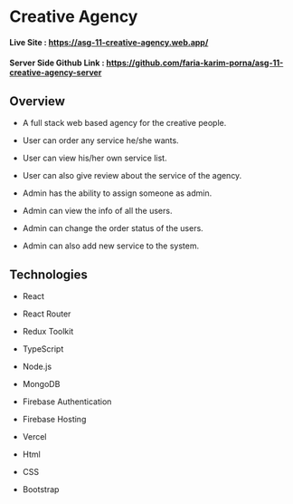 # Creative Agency

#### Live Site : https://asg-11-creative-agency.web.app/

#### Server Side Github Link : https://github.com/faria-karim-porna/asg-11-creative-agency-server

## Overview

* A full stack web based agency for the  creative people.

* User can order any service he/she wants.

* User can view his/her own service list.

* User can also give review about the service of the agency.

* Admin has the ability to assign someone as admin.

* Admin can view the  info of all the users.

* Admin can change the order status of the users.

* Admin can also add new service to the system.

## Technologies 

* React

* React Router

* Redux Toolkit

* TypeScript

* Node.js

* MongoDB

* Firebase Authentication 

* Firebase Hosting

* Vercel

* Html

* CSS

* Bootstrap
